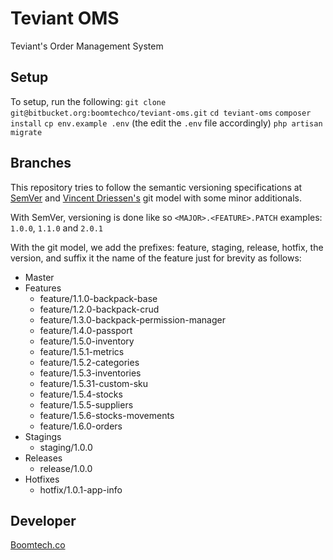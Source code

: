 # Teviant OMS

Teviant's Order Management System

## Setup

To setup, run the following:
`git clone git@bitbucket.org:boomtechco/teviant-oms.git`
`cd teviant-oms`
`composer install`
`cp env.example .env` (the edit the `.env` file accordingly)
`php artisan migrate`

## Branches

This repository tries to follow the semantic versioning specifications at [SemVer](https://semver.org/) and [Vincent Driessen's](http://nvie.com/posts/a-successful-git-branching-model/) git model with some minor additionals.

With SemVer, versioning is done like so
`<MAJOR>.<FEATURE>.PATCH` examples: `1.0.0`, `1.1.0` and `2.0.1`

With the git model, we add the prefixes: feature, staging, release, hotfix, the version, and suffix it the name of the feature just for brevity as follows:

* Master
* Features
	* feature/1.1.0-backpack-base
    * feature/1.2.0-backpack-crud
	* feature/1.3.0-backpack-permission-manager
	* feature/1.4.0-passport
	* feature/1.5.0-inventory
	* feature/1.5.1-metrics
	* feature/1.5.2-categories
	* feature/1.5.3-inventories
	* feature/1.5.31-custom-sku
	* feature/1.5.4-stocks
	* feature/1.5.5-suppliers
	* feature/1.5.6-stocks-movements
	* feature/1.6.0-orders
* Stagings
	* staging/1.0.0 
* Releases
	* release/1.0.0
* Hotfixes
	* hotfix/1.0.1-app-info

## Developer

[Boomtech.co](http://boomtech.co/)